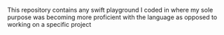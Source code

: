 This repository contains any swift playground I coded in where my sole purpose was becoming more proficient with the language as opposed to working on a specific project
